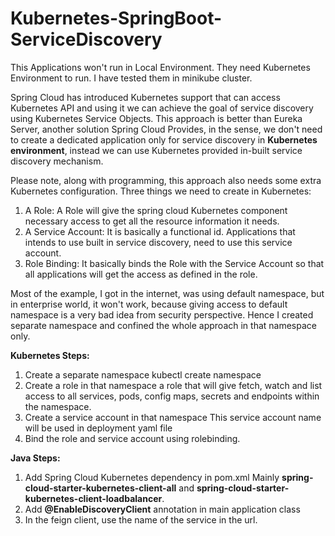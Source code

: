 # Kubernetes-SpringBoot-ServiceDiscovery
This Applications won't run in Local Environment. They need Kubernetes Environment to run. I have tested them in minikube cluster.

Spring Cloud has introduced Kubernetes support that can access Kubernetes API and using it we can achieve the goal of service discovery using Kubernetes Service Objects. This approach is better than Eureka Server, another solution Spring Cloud Provides, in the sense, we don't need to create a dedicated application only for service discovery in ****Kubernetes environment****, instead we can use Kubernetes provided in-built service discovery mechanism.

Please note, along with programming, this approach also needs some extra Kubernetes configuration. Three things we need to create in Kubernetes:
1. A Role: A Role will give the spring cloud Kubernetes component necessary access to get all the resource information it needs.
2. A Service Account: It is basically a functional id. Applications that intends to use built in service discovery, need to use this service account.
3. Role Binding: It basically binds the Role with the Service Account so that all applications will get the access as defined in the role. 

Most of the example, I got in the internet, was using default namespace, but in enterprise world, it won't work, because giving access to default namespace is a  very bad idea from security perspective. Hence I created separate namespace and confined the whole approach in that namespace only.

**Kubernetes Steps:**
1. Create a separate namespace
    kubectl create namespace <namespace-name>
2. Create a role in that namespace
    a role that will give fetch, watch and list access to all services, pods, config maps, secrets and endpoints within the namespace.
3. Create a service account in that namespace
    This service account name will be used in deployment yaml file
4. Bind the role and service account using rolebinding.

**Java Steps:**
1. Add Spring Cloud Kubernetes dependency in pom.xml
    Mainly __spring-cloud-starter-kubernetes-client-all__ and __spring-cloud-starter-kubernetes-client-loadbalancer__.
2. Add __@EnableDiscoveryClient__ annotation in main application class
3. In the feign client, use the name of the service in the url.

